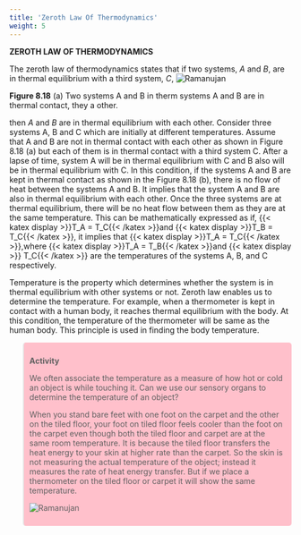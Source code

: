 ```yaml
---
title: 'Zeroth Law Of Thermodynamics'
weight: 5
---
```

**ZEROTH LAW OF THERMODYNAMICS**

The zeroth law of thermodynamics states that if two systems, _A_ and _B_, are in thermal equilibrium with a third system, _C_,
![Ramanujan](image_93.jpg)
<!-- <img src="image_93.jpg" alt="Ramanujan" width="500" > -->

**Figure 8.18** (a) Two systems A and B in therm systems A and B are in thermal contact, they a other.


then _A_ and _B_ are in thermal equilibrium with each other. Consider three systems A, B and C which are initially at different temperatures. Assume that A and B are not in thermal contact with each other as shown in Figure 8.18 (a) but each of them is in thermal contact with a third system C. After a lapse of time, system A will be in thermal equilibrium with C and B also will be in thermal equilibrium with C. In this condition, if the systems A and B are kept in thermal contact as shown in the Figure 8.18 (b), there is no flow of heat between the systems A and B. It implies that the system A and B are also in thermal equilibrium with each other. Once the three systems are at thermal equilibrium, there will be no heat flow between them as they are at the same temperature. This can be mathematically expressed as if, {{< katex display >}}T_A = T_C{{< /katex >}}and {{< katex display >}}T_B = T_C{{< /katex >}}, it implies that {{< katex display >}}T_A = T_C{{< /katex >}},where {{< katex display >}}T_A = T_B{{< /katex >}}and {{< katex display >}} T_C{{< /katex >}} are the temperatures of the systems A, B, and C respectively.

Temperature is the property which determines whether the system is
in thermal equilibrium with other systems or not. Zeroth law enables us to determine the temperature. For example, when a thermometer is kept in contact with a human body, it reaches thermal equilibrium with the body. At this condition, the temperature of the thermometer will be same as the human body. This principle is used in finding the body temperature.

<blockquote style="background-color:pink; padding:10px; border-radius:5px;">

**Activity**  

We often associate the temperature as a measure of how hot or cold an object is while touching it. Can we use our sensory organs to determine the temperature of an object?

When you stand bare feet with one foot on the carpet and the other on the tiled floor, your foot on tiled floor feels cooler than the foot on the carpet even though both the tiled floor and carpet are at the same room temperature. It is because the tiled floor transfers the heat energy to your skin at higher rate than the carpet. So the skin is not measuring the actual temperature of the object; instead it measures the rate of heat energy transfer. But if we place a thermometer on the tiled floor or carpet it will show the same temperature.

![Ramanujan](Image_94.jpg)
<!-- <img src="Image_94.jpg" alt="Ramanujan" width="1000" > -->

</blockquote>
